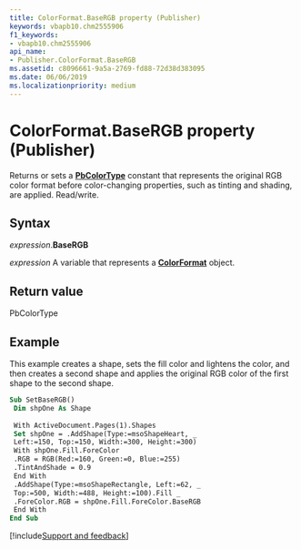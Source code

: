 ```yaml
---
title: ColorFormat.BaseRGB property (Publisher)
keywords: vbapb10.chm2555906
f1_keywords:
- vbapb10.chm2555906
api_name:
- Publisher.ColorFormat.BaseRGB
ms.assetid: c8096661-9a5a-2769-fd88-72d38d383095
ms.date: 06/06/2019
ms.localizationpriority: medium
---
```



# ColorFormat.BaseRGB property (Publisher)

Returns or sets a **[PbColorType](publisher.pbcolortype.md)** constant that represents the original RGB color format before color-changing properties, such as tinting and shading, are applied. Read/write.


## Syntax

_expression_.**BaseRGB**

_expression_ A variable that represents a **[ColorFormat](Publisher.ColorFormat.md)** object.


## Return value

PbColorType



## Example

This example creates a shape, sets the fill color and lightens the color, and then creates a second shape and applies the original RGB color of the first shape to the second shape.

```vb
Sub SetBaseRGB() 
 Dim shpOne As Shape 
 
 With ActiveDocument.Pages(1).Shapes 
 Set shpOne = .AddShape(Type:=msoShapeHeart, _ 
 Left:=150, Top:=150, Width:=300, Height:=300) 
 With shpOne.Fill.ForeColor 
 .RGB = RGB(Red:=160, Green:=0, Blue:=255) 
 .TintAndShade = 0.9 
 End With 
 .AddShape(Type:=msoShapeRectangle, Left:=62, _ 
 Top:=500, Width:=488, Height:=100).Fill _ 
 .ForeColor.RGB = shpOne.Fill.ForeColor.BaseRGB 
 End With 
End Sub
```

[!include[Support and feedback](~/includes/feedback-boilerplate.md)]